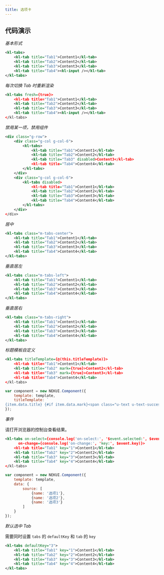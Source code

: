 ```yaml
---
title: 选项卡
---
```


## 代码演示

<!-- demo_start -->
*基本形式*
<div class="m-example"></div>

```xml
<kl-tabs>
    <kl-tab title="Tab1">Content1</kl-tab>
    <kl-tab title="Tab2">Content2</kl-tab>
    <kl-tab title="Tab3">Content3</kl-tab>
    <kl-tab title="Tab4"><kl-input /></kl-tab>
</kl-tabs>
```
<!-- demo_end -->

<!-- demo_start -->
*每次切换 Tab 时重新渲染*

<div class="m-example"></div>

```xml
<kl-tabs fresh={true}>
    <kl-tab title="Tab1">Content1</kl-tab>
    <kl-tab title="Tab2">Content2</kl-tab>
    <kl-tab title="Tab3">Content3</kl-tab>
    <kl-tab title="Tab4"><kl-input /></kl-tab>
</kl-tabs>
```
<!-- demo_end -->

<!-- demo_start -->
*禁用某一项，禁用组件*

<div class="m-example"></div>

```xml
<div class="g-row">
    <div class="g-col g-col-6">
        <kl-tabs>
            <kl-tab title="Tab1">Content1</kl-tab>
            <kl-tab title="Tab2">Content2</kl-tab>
            <kl-tab title="Tab3" disabled>Content3</kl-tab>
            <kl-tab title="Tab4">Content4</kl-tab>
        </kl-tabs>
    </div>
    <div class="g-col g-col-6">
        <kl-tabs disabled>
            <kl-tab title="Tab1">Content1</kl-tab>
            <kl-tab title="Tab2">Content2</kl-tab>
            <kl-tab title="Tab3">Content3</kl-tab>
            <kl-tab title="Tab4">Content4</kl-tab>
        </kl-tabs>
    </div>
</div>
```
<!-- demo_end -->

<!-- demo_start -->
*居中*

<div class="m-example"></div>

```xml
<kl-tabs class="m-tabs-center">
    <kl-tab title="Tab1">Content1</kl-tab>
    <kl-tab title="Tab2">Content2</kl-tab>
    <kl-tab title="Tab3">Content3</kl-tab>
    <kl-tab title="Tab4">Content4</kl-tab>
</kl-tabs>
```
<!-- demo_end -->

<!-- demo_start -->
*垂直居左*

<div class="m-example"></div>

```xml
<kl-tabs class="m-tabs-left">
    <kl-tab title="Tab1">Content1</kl-tab>
    <kl-tab title="Tab2">Content2</kl-tab>
    <kl-tab title="Tab3">Content3</kl-tab>
    <kl-tab title="Tab4">Content4</kl-tab>
</kl-tabs>
```
<!-- demo_end -->

<!-- demo_start -->
*垂直居右*

<div class="m-example"></div>

```xml
<kl-tabs class="m-tabs-right">
    <kl-tab title="Tab1">Content1</kl-tab>
    <kl-tab title="Tab2">Content2</kl-tab>
    <kl-tab title="Tab3">Content3</kl-tab>
    <kl-tab title="Tab4">Content4</kl-tab>
</kl-tabs>
```
<!-- demo_end -->

<!-- demo_start -->
*标题模板自定义*

<div class="m-example"></div>

```xml
<kl-tabs titleTemplate={@(this.titleTemplate)}>
    <kl-tab title="Tab1">Content1</kl-tab>
    <kl-tab title="Tab2" mark={true}>Content2</kl-tab>
    <kl-tab title="Tab3" mark={true}>Content3</kl-tab>
    <kl-tab title="Tab4">Content4</kl-tab>
</kl-tabs>
```

```javascript
var component = new NEKUI.Component({
    template: template,
    titleTemplate: `
{item.data.title} {#if item.data.mark}<span class="u-text u-text-success"><i class="u-icon u-icon-check-circle"></i></span>{/if}`
});
```
<!-- demo_end -->

<!-- demo_start -->
*事件*

请打开浏览器的控制台查看结果。

<div class="m-example"></div>

```xml
<kl-tabs on-select={console.log('on-select:', '$event.selected:', $event.selected)}
      on-change={console.log('on-change:', 'key:', $event.key)}>
    <kl-tab title="Tab1" key="1">Content1</kl-tab>
    <kl-tab title="Tab2" key="2">Content2</kl-tab>
    <kl-tab title="Tab3" key="3">Content3</kl-tab>
    <kl-tab title="Tab4" key="4">Content4</kl-tab>
</kl-tabs>
```

```javascript
var component = new NEKUI.Component({
    template: template,
    data: {
        source: [
            {name: '选项1'},
            {name: '选项2'},
            {name: '选项3'}
        ]
    }
});
```
<!-- demo_end -->

<!-- demo_start -->
*默认选中 Tab*

需要同时设置 `tabs` 的 `defaultKey` 和 `tab` 的 `key`

<div class="m-example"></div>

```xml
<kl-tabs defaultKey="3">
    <kl-tab title="Tab1" key="1">Content1</kl-tab>
    <kl-tab title="Tab2" key="2">Content2</kl-tab>
    <kl-tab title="Tab3" key="3">Content3</kl-tab>
    <kl-tab title="Tab4" key="4">Content4</kl-tab>
</kl-tabs>
```
<!-- demo_end -->